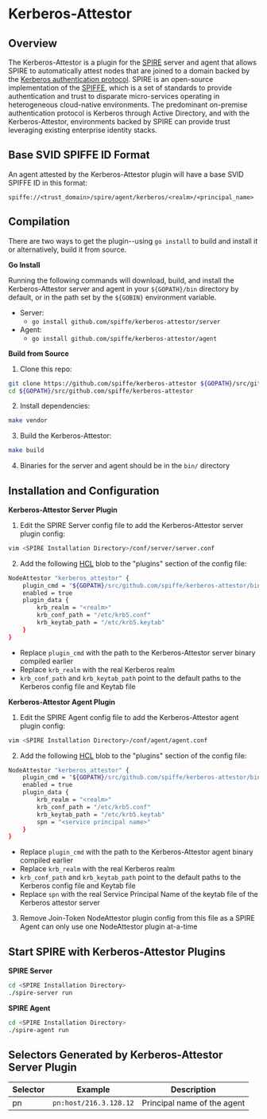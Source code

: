 Kerberos-Attestor
==

Overview
--

The Kerberos-Attestor is a plugin for the [SPIRE][spire] server and agent that allows SPIRE to automatically attest nodes that are joined to a domain backed by the [Kerberos authentication protocol][kerberos].  SPIRE is an open-source implementation of the [SPIFFE][spiffe], which is a set of standards to provide authentication and trust to disparate micro-services operating in heterogeneous cloud-native environments.  The predominant on-premise authentication protocol is Kerberos through Active Directory, and with the Kerberos-Attestor, environments backed by SPIRE can provide trust leveraging existing enterprise identity stacks.

Base SVID SPIFFE ID Format
--

An agent attested by the Kerberos-Attestor plugin will have a base SVID SPIFFE ID in this format:

  `spiffe://<trust_domain>/spire/agent/kerberos/<realm>/<principal_name>`

Compilation
--

There are two ways to get the plugin--using `go install` to build and install it or alternatively, build it from source.

**Go Install**

Running the following commands will download, build, and install the Kerberos-Attestor server and agent in your `${GOPATH}/bin` directory by default, or in the path set by the `${GOBIN}` environment variable.

* Server:
  * `go install github.com/spiffe/kerberos-attestor/server`
* Agent:
  * `go install github.com/spiffe/kerberos-attestor/agent`

**Build from Source**

1. Clone this repo:

  ```bash
  git clone https://github.com/spiffe/kerberos-attestor ${GOPATH}/src/github.com/spiffe/kerberos-attestor
  cd ${GOPATH}/src/github.com/spiffe/kerberos-attestor
  ```

2. Install dependencies:

  ```bash
  make vendor
  ```

3. Build the Kerberos-Attestor:

  ```bash
  make build
  ```

4. Binaries for the server and agent should be in the `bin/` directory

Installation and Configuration
--

**Kerberos-Attestor Server Plugin**

1. Edit the SPIRE Server config file to add the Kerberos-Attestor server plugin config:

  ```bash
  vim <SPIRE Installation Directory>/conf/server/server.conf
  ```

2. Add the following [HCL][hcl] blob to the "plugins" section of the config file:

  ```bash
  NodeAttestor "kerberos_attestor" {
      plugin_cmd = "${GOPATH}/src/github.com/spiffe/kerberos-attestor/bin/server"
      enabled = true
      plugin_data {
          krb_realm = "<realm>"
          krb_conf_path = "/etc/krb5.conf"
          krb_keytab_path = "/etc/krb5.keytab"
      }
  }
  ```
  * Replace `plugin_cmd` with the path to the Kerberos-Attestor server binary compiled earlier
  * Replace `krb_realm` with the real Kerberos realm
  * `krb_conf_path` and `krb_keytab_path` point to the default paths to the Kerberos config file and Keytab file

**Kerberos-Attestor Agent Plugin**

1. Edit the SPIRE Agent config file to add the Kerberos-Attestor agent plugin config:

  ```bash
  vim <SPIRE Installation Directory>/conf/agent/agent.conf
  ```

2. Add the following [HCL][hcl] blob to the "plugins" section of the config file:

  ```bash
  NodeAttestor "kerberos_attestor" {
      plugin_cmd = "${GOPATH}/src/github.com/spiffe/kerberos-attestor/bin/agent"
      enabled = true
      plugin_data {
          krb_realm = "<realm>"
          krb_conf_path = "/etc/krb5.conf"
          krb_keytab_path = "/etc/krb5.keytab"
          spn = "<service principal name>"
      }
  }
  ```
  * Replace `plugin_cmd` with the path to the Kerberos-Attestor agent binary compiled earlier
  * Replace `krb_realm` with the real Kerberos realm
  * `krb_conf_path` and `krb_keytab_path` point to the default paths to the Kerberos config file and Keytab file
  * Replace `spn` with the real Service Principal Name of the keytab file of the Kerberos attestor server

3. Remove Join-Token NodeAttestor plugin config from this file as a SPIRE Agent can only use one NodeAttestor plugin at-a-time

Start SPIRE with Kerberos-Attestor Plugins
--

**SPIRE Server**

```bash
cd <SPIRE Installation Directory>
./spire-server run
```

**SPIRE Agent**

```bash
cd <SPIRE Installation Directory>
./spire-agent run
```

Selectors Generated by Kerberos-Attestor Server Plugin
--

| Selector   | Example             | Description             |
| ---------- | ------------------- | ----------------------- |
| pn         | `pn:host/216.3.128.12` | Principal name of the agent |


[spire]: https://github.com/spiffe/spire
[spiffe]: https://github.com/spiffe/spiffe
[kerberos]: https://en.wikipedia.org/wiki/Kerberos_(protocol)
[hcl]: https://github.com/hashicorp/hcl
